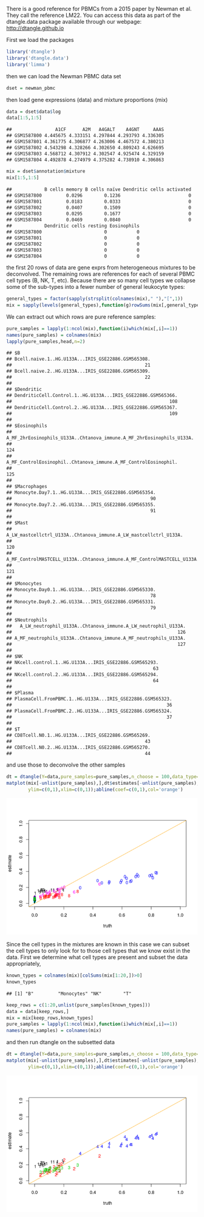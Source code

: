 There is a good reference for PBMCs from a 2015 paper by Newman et al. They call the reference LM22. You can access this data as part of the dtangle.data package available through our webpage: <http://dtangle.github.io>

First we load the packages

``` r
library('dtangle')
library('dtangle.data')
library('limma')
```

then we can load the Newman PBMC data set

``` r
dset = newman_pbmc
```

then load gene expressions (data) and mixture proportions (mix)

``` r
data = dset$data$log
data[1:5,1:5]
```

    ##                A1CF      A2M   A4GALT    A4GNT     AAAS
    ## GSM1587800 4.445675 4.333151 4.297844 4.293793 4.336305
    ## GSM1587801 4.361775 4.306877 4.263006 4.467572 4.380213
    ## GSM1587802 4.543298 4.328266 4.302650 4.809243 4.626695
    ## GSM1587803 4.568712 4.307912 4.302547 4.925474 4.329159
    ## GSM1587804 4.492878 4.274979 4.375282 4.738910 4.306863

``` r
mix = dset$annotation$mixture
mix[1:5,1:5]
```

    ##            B cells memory B cells naïve Dendritic cells activated
    ## GSM1587800         0.0296        0.1236                         0
    ## GSM1587801         0.0183        0.0333                         0
    ## GSM1587802         0.0407        0.1509                         0
    ## GSM1587803         0.0295        0.1677                         0
    ## GSM1587804         0.0469        0.0840                         0
    ##            Dendritic cells resting Eosinophils
    ## GSM1587800                       0           0
    ## GSM1587801                       0           0
    ## GSM1587802                       0           0
    ## GSM1587803                       0           0
    ## GSM1587804                       0           0

the first 20 rows of data are gene exprs from heterogeneous mixtures to be deconvolved. The remaining rows are references for each of several PBMC cell types (B, NK, T, etc). Because there are so many cell types we collapse some of the sub-types into a fewer number of general leukocyte types:

``` r
general_types = factor(sapply(strsplit(colnames(mix)," "),"[",1))
mix = sapply(levels(general_types),function(g)rowSums(mix[,general_types==g,drop=FALSE]))
```

We can extract out which rows are pure reference samples:

``` r
pure_samples = lapply(1:ncol(mix),function(i)which(mix[,i]==1))
names(pure_samples) = colnames(mix)
lapply(pure_samples,head,n=2)
```

    ## $B
    ## Bcell.naive.1..HG.U133A...IRIS_GSE22886.GSM565308. 
    ##                                                 21 
    ## Bcell.naive.2..HG.U133A...IRIS_GSE22886.GSM565309. 
    ##                                                 22 
    ## 
    ## $Dendritic
    ## DendriticCell.Control.1..HG.U133A...IRIS_GSE22886.GSM565366. 
    ##                                                          108 
    ## DendriticCell.Control.2..HG.U133A...IRIS_GSE22886.GSM565367. 
    ##                                                          109 
    ## 
    ## $Eosinophils
    ## A_MF_2hrEosinophils_U133A..Chtanova_immune.A_MF_2hrEosinophils_U133A. 
    ##                                                                   124 
    ##       A_MF_ControlEosinophil..Chtanova_immune.A_MF_ControlEosinophil. 
    ##                                                                   125 
    ## 
    ## $Macrophages
    ## Monocyte.Day7.1..HG.U133A...IRIS_GSE22886.GSM565354. 
    ##                                                   90 
    ## Monocyte.Day7.2..HG.U133A...IRIS_GSE22886.GSM565355. 
    ##                                                   91 
    ## 
    ## $Mast
    ##       A_LW_mastcellctrl_U133A..Chtanova_immune.A_LW_mastcellctrl_U133A. 
    ##                                                                     120 
    ## A_MF_ControlMASTCELL_U133A..Chtanova_immune.A_MF_ControlMASTCELL_U133A. 
    ##                                                                     121 
    ## 
    ## $Monocytes
    ## Monocyte.Day0.1..HG.U133A...IRIS_GSE22886.GSM565330. 
    ##                                                   78 
    ## Monocyte.Day0.2..HG.U133A...IRIS_GSE22886.GSM565331. 
    ##                                                   79 
    ## 
    ## $Neutrophils
    ##   A_LW_neutrophil_U133A..Chtanova_immune.A_LW_neutrophil_U133A. 
    ##                                                             126 
    ## A_MF_neutrophils_U133A..Chtanova_immune.A_MF_neutrophils_U133A. 
    ##                                                             127 
    ## 
    ## $NK
    ## NKcell.control.1..HG.U133A...IRIS_GSE22886.GSM565293. 
    ##                                                    63 
    ## NKcell.control.2..HG.U133A...IRIS_GSE22886.GSM565294. 
    ##                                                    64 
    ## 
    ## $Plasma
    ## PlasmaCell.FromPBMC.1..HG.U133A...IRIS_GSE22886.GSM565323. 
    ##                                                         36 
    ## PlasmaCell.FromPBMC.2..HG.U133A...IRIS_GSE22886.GSM565324. 
    ##                                                         37 
    ## 
    ## $T
    ## CD8Tcell.N0.1..HG.U133A...IRIS_GSE22886.GSM565269. 
    ##                                                 43 
    ## CD8Tcell.N0.2..HG.U133A...IRIS_GSE22886.GSM565270. 
    ##                                                 44

and use those to deconvolve the other samples

``` r
dt = dtangle(Y=data,pure_samples=pure_samples,n_choose = 100,data_type='microarray-gene')
matplot(mix[-unlist(pure_samples),],dt$estimates[-unlist(pure_samples),],xlab="truth",ylab="estimate",
        ylim=c(0,1),xlim=c(0,1));abline(coef=c(0,1),col='orange')
```

![](blood_files/figure-markdown_github/unnamed-chunk-6-1.png)

Since the cell types in the mixtures are known in this case we can subset the cell types to only look for to those cell types that we know exist in the data. First we determine what cell types are present and subset the data appropriately,

``` r
known_types = colnames(mix)[colSums(mix[1:20,])>0]
known_types
```

    ## [1] "B"         "Monocytes" "NK"        "T"

``` r
keep_rows = c(1:20,unlist(pure_samples[known_types]))
data = data[keep_rows,]
mix = mix[keep_rows,known_types]
pure_samples = lapply(1:ncol(mix),function(i)which(mix[,i]==1))
names(pure_samples) = colnames(mix)
```

and then run dtangle on the subsetted data

``` r
dt = dtangle(Y=data,pure_samples=pure_samples,n_choose = 100,data_type='microarray-gene')
matplot(mix[-unlist(pure_samples),],dt$estimates[-unlist(pure_samples),],xlab="truth",ylab="estimate",
        ylim=c(0,1),xlim=c(0,1));abline(coef=c(0,1),col='orange')
```

![](blood_files/figure-markdown_github/unnamed-chunk-9-1.png)
